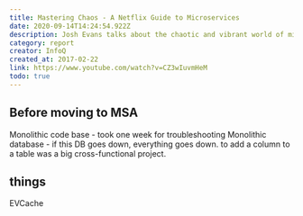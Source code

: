 ```yaml
---
title: Mastering Chaos - A Netflix Guide to Microservices
date: 2020-09-14T14:24:54.922Z
description: Josh Evans talks about the chaotic and vibrant world of microservices at Netflix. He starts with the basics- the anatomy of a microservice, the challenges around distributed systems, and the benefits. Then he builds on that foundation exploring the cultural, architectural, and operational methods that lead to microservice mastery. 
category: report
creator: InfoQ
created_at: 2017-02-22
link: https://www.youtube.com/watch?v=CZ3wIuvmHeM
todo: true
---
```


## Before moving to MSA

Monolithic code base - took one week for troubleshooting
Monolithic database - if this DB goes down, everything goes down. to add a column to a table was a big cross-functional project.

## things

EVCache